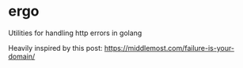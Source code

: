 # ergo

Utilities for handling http errors in golang

Heavily inspired by this post: https://middlemost.com/failure-is-your-domain/
